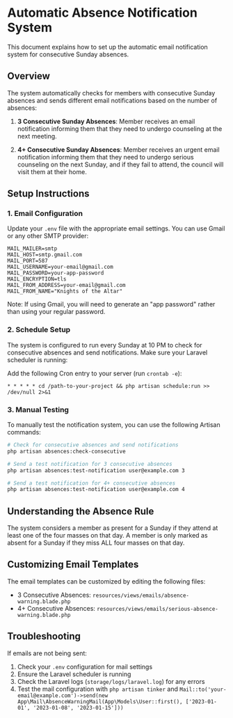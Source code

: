 # Automatic Absence Notification System

This document explains how to set up the automatic email notification system for consecutive Sunday absences.

## Overview

The system automatically checks for members with consecutive Sunday absences and sends different email notifications based on the number of absences:

1. **3 Consecutive Sunday Absences**: Member receives an email notification informing them that they need to undergo counseling at the next meeting.

2. **4+ Consecutive Sunday Absences**: Member receives an urgent email notification informing them that they need to undergo serious counseling on the next Sunday, and if they fail to attend, the council will visit them at their home.

## Setup Instructions

### 1. Email Configuration

Update your `.env` file with the appropriate email settings. You can use Gmail or any other SMTP provider:

```
MAIL_MAILER=smtp
MAIL_HOST=smtp.gmail.com
MAIL_PORT=587
MAIL_USERNAME=your-email@gmail.com
MAIL_PASSWORD=your-app-password
MAIL_ENCRYPTION=tls
MAIL_FROM_ADDRESS=your-email@gmail.com
MAIL_FROM_NAME="Knights of the Altar"
```

Note: If using Gmail, you will need to generate an "app password" rather than using your regular password.

### 2. Schedule Setup

The system is configured to run every Sunday at 10 PM to check for consecutive absences and send notifications. Make sure your Laravel scheduler is running:

Add the following Cron entry to your server (run `crontab -e`):

```
* * * * * cd /path-to-your-project && php artisan schedule:run >> /dev/null 2>&1
```

### 3. Manual Testing

To manually test the notification system, you can use the following Artisan commands:

```bash
# Check for consecutive absences and send notifications
php artisan absences:check-consecutive

# Send a test notification for 3 consecutive absences
php artisan absences:test-notification user@example.com 3

# Send a test notification for 4+ consecutive absences
php artisan absences:test-notification user@example.com 4
```

## Understanding the Absence Rule

The system considers a member as present for a Sunday if they attend at least one of the four masses on that day. A member is only marked as absent for a Sunday if they miss ALL four masses on that day.

## Customizing Email Templates

The email templates can be customized by editing the following files:

- 3 Consecutive Absences: `resources/views/emails/absence-warning.blade.php`
- 4+ Consecutive Absences: `resources/views/emails/serious-absence-warning.blade.php`

## Troubleshooting

If emails are not being sent:

1. Check your `.env` configuration for mail settings
2. Ensure the Laravel scheduler is running
3. Check the Laravel logs (`storage/logs/laravel.log`) for any errors
4. Test the mail configuration with `php artisan tinker` and `Mail::to('your-email@example.com')->send(new App\Mail\AbsenceWarningMail(App\Models\User::first(), ['2023-01-01', '2023-01-08', '2023-01-15']))` 